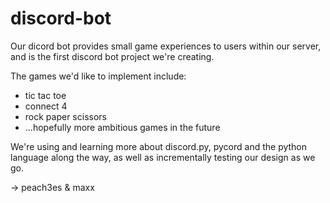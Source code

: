 # discord-bot

Our dicord bot provides small game experiences to users within our server, and is the first discord bot project we're creating.

The games we'd like to implement include:
- tic tac toe
- connect 4
- rock paper scissors
- ...hopefully more ambitious games in the future

We're using and learning more about discord.py, pycord and the python language along the way, as well as incrementally testing our design as we go.

-> peach3es & maxx
